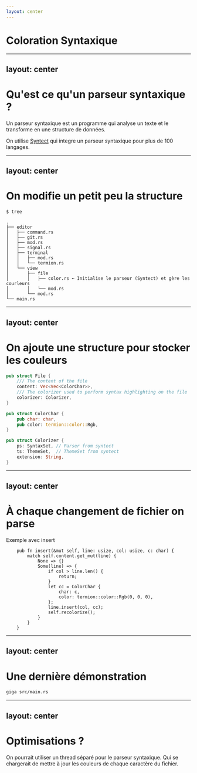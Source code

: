 ```yaml
---
layout: center
---
```


# Coloration Syntaxique

---
layout: center
---

# Qu'est ce qu'un parseur syntaxique ?

Un parseur syntaxique est un programme qui analyse un texte et le transforme en une structure de données.

On utilise [Syntect](https://github.com/trishume/syntect) qui integre un parseur syntaxique pour plus de 100 langages.

---
layout: center
---

# On modifie un petit peu la structure

```text {14}
$ tree

.
├── editor
│   ├── command.rs
│   ├── git.rs
│   ├── mod.rs
│   ├── signal.rs
│   ├── terminal
│   │   ├── mod.rs
│   │   └── termion.rs
│   └── view
│       ├── file
│       │   ├── color.rs ← Initialise le parseur (Syntect) et gère les courleurs
│       │   └── mod.rs
│       └── mod.rs
└── main.rs
```

---
layout: center
---

# On ajoute une structure pour stocker les couleurs

```rust
pub struct File {
    /// The content of the file
    content: Vec<Vec<ColorChar>>,
    /// The colorizer used to perform syntax highlighting on the file
    colorizer: Colorizer,
}
```

```rust
pub struct ColorChar {
    pub char: char,
    pub color: termion::color::Rgb,
}

pub struct Colorizer {
    ps: SyntaxSet, // Parser from syntect
    ts: ThemeSet,  // ThemeSet from syntect
    extension: String,
}
```
---
layout: center
---

# À chaque changement de fichier on parse
Exemple avec insert
```rust{13}
    pub fn insert(&mut self, line: usize, col: usize, c: char) {
        match self.content.get_mut(line) {
            None => {}
            Some(line) => {
                if col > line.len() {
                    return;
                }
                let cc = ColorChar {
                    char: c,
                    color: termion::color::Rgb(0, 0, 0),
                };
                line.insert(col, cc);
                self.recolorize();
            }
        }
    }
```

---
layout: center
---

# Une dernière démonstration

```sh
giga src/main.rs
```

---
layout: center
---

# Optimisations ?

On pourrait utiliser un thread séparé pour le parseur syntaxique. Qui se chargerait de mettre à jour les couleurs de chaque caractère du fichier.

